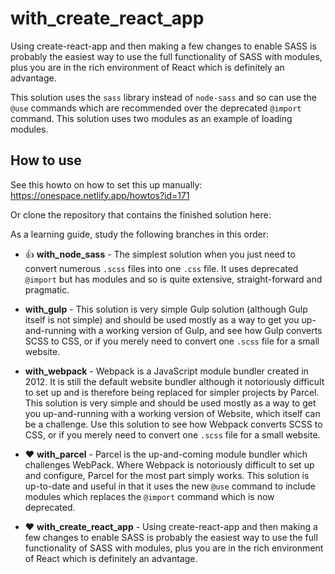# with_create_react_app

Using create-react-app and then making a few changes to enable SASS is probably the easiest way to use the full functionality of SASS with modules, plus you are in the rich environment of React which is definitely an advantage.

This solution uses the `sass` library instead of `node-sass` and so can use the `@use` commands which are recommended over the deprecated `@import` command. This solution uses two modules as an example of loading modules.

## How to use

See this howto on how to set this up manually: https://onespace.netlify.app/howtos?id=171

Or clone the repository that contains the finished solution here: 

As a learning guide, study the following branches in this order:

- :thumbsup: **with_node_sass** - The simplest solution when you just need to convert numerous `.scss` files into one `.css` file. It uses deprecated `@import` but has modules and so is quite extensive, straight-forward and pragmatic.

- **with_gulp** - This solution is very simple Gulp solution (although Gulp itself is not simple) and should be used mostly as a way to get you up-and-running with a working version of Gulp, and see how Gulp converts SCSS to CSS, or if you merely need to convert one `.scss` file for a small website.

- **with_webpack** - Webpack is a JavaScript module bundler created in 2012. It is still the default website bundler although it notoriously difficult to set up and is therefore being replaced for simpler projects by Parcel. This solution is very simple and should be used mostly as a way to get you up-and-running with a working version of Website, which itself can be a challenge. Use this solution to see how Webpack converts SCSS to CSS, or if you merely need to convert one `.scss` file for a small website.

- :heart: **with_parcel** - Parcel is the up-and-coming module bundler which challenges WebPack. Where Webpack is notoriously difficult to set up and configure, Parcel for the most part simply works.  This solution is up-to-date and useful in that it uses the new `@use` command to include modules which replaces the `@import` command which is now deprecated. 

- :heart: **with_create_react_app** - Using create-react-app and then making a few changes to enable SASS is probably the easiest way to use the full functionality of SASS with modules, plus you are in the rich environment of React which is definitely an advantage. 

